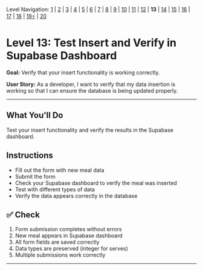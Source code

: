 Level Navigation: [1](./db-mini-project-lv-1.md) | [2](./db-mini-project-lv-2.md) | [3](./db-mini-project-lv-3.md) | [4](./db-mini-project-lv-4.md) | [5](./db-mini-project-lv-5.md) | [6](./db-mini-project-lv-6.md) | [7](./db-mini-project-lv-7.md) | [8](./db-mini-project-lv-8.md) | [9](./db-mini-project-lv-9.md) | [10](./db-mini-project-lv-10.md) | [11](./db-mini-project-lv-11.md) | [12](./db-mini-project-lv-12.md) | **13** | [14](./db-mini-project-lv-14.md) | [15](./db-mini-project-lv-15.md) | [16](./db-mini-project-lv-16.md) | [17](./db-mini-project-lv-17.md) | [18](./db-mini-project-lv-18.md) | [19⚡](./db-mini-project-lv-19.md) | [20](./db-mini-project-lv-20.md)

# Level 13: Test Insert and Verify in Supabase Dashboard

**Goal:** Verify that your insert functionality is working correctly.

**User Story:** As a developer, I want to verify that my data insertion is working so that I can ensure the database is being updated properly.

---

## What You'll Do

Test your insert functionality and verify the results in the Supabase dashboard.

## Instructions

- Fill out the form with new meal data
- Submit the form
- Check your Supabase dashboard to verify the meal was inserted
- Test with different types of data
- Verify the data appears correctly in the database

## ✅ Check

1. Form submission completes without errors
2. New meal appears in Supabase dashboard
3. All form fields are saved correctly
4. Data types are preserved (integer for serves)
5. Multiple submissions work correctly

---